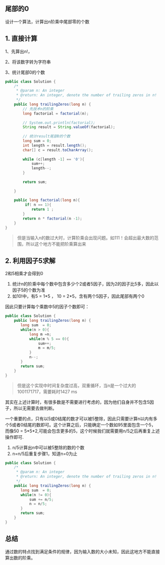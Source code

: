 ## 尾部的0

设计一个算法，计算出n阶乘中尾部零的个数

## 1. 直接计算

1、先算出n!，

2、将该数字转为字符串

3、统计尾部0的个数

```java
public class Solution {
    /*
     * @param n: An integer
     * @return: An integer, denote the number of trailing zeros in n!
     */
    public long trailingZeros(long n) {
        // 先技术n的阶乘
        long factorial = factorial(n);
        
        // System.out.println(factorial);
        String result = String.valueOf(factorial);
        
        // 统计result尾部0的个数
        long sum = 0;
        int length = result.length();
        char[] c = result.toCharArray();
        
        while (c[length -1] == '0'){
            sum++;
            length--;
        }
        
        return sum;
       
    }
    
    public long factorial(long n){
         if( n == 1){
            return 1 ;
        }
        return n * factorial(n -1);
    }
}
```

> 但是当输入n的数过大时，计算阶乘会出现问题。如111！会超出最大数的范围，所以这个地方不能把阶乘算出来

## 

## 2. 利用因子5求解

2和5相乘才会得到0

1. 统计n的阶乘中每个数中包含多少个2或者5因子，因为2的因子比5多，因此以因子5的个数为准
2. 如10!中，有5 = 1\*5 ， 10 = 2\*5，含有两个5因子，因此尾部有两个0

因此只要计算每个乘数中5的因子个数即可：

```java
public class Solution {
    public long trailingZeros(long n) {      
       long sum  = 0;       
       while(n > 0){
           long m =n;
           while(m % 5 == 0){
               sum++;
               m = m/5;
           }
           n--;
       }
       return sum;
    }
}
```

> 但是这个实现中时间复杂度过高，双重循环，当n是一个过大的1001171717，需要耗时1427 ms



其实在上述计算时，有很多数是不需要进行考虑的，因为他们自身并不包含5因子，所以无需要去做判断。

一个重要的点，只有以5或0结尾的数才可以被5整除，因此只需要计算n以内有多个5或者0结尾的数即可。这个计算之后，只能确定一个数如95里面包含一个5，而像50 = 5\*5\*2,可能会包含更多的5，这个时候我们就需要用n/5之后再重复上述操作即可.

1. n/5计算出n中可以被5整除的数的个数
2. n=n/5后重复步骤1，知道n=0为止

```java
public class Solution {
    /*
     * @param n: An integer
     * @return: An integer, denote the number of trailing zeros in n!
     */
    public long trailingZeros(long n) {       
       long sum  = 0;       
       while(n != 0){
           sum += n/5;
           n = n/5;
       }
       return sum;
    }
}
```



## 总结

通过数的特点找到满足条件的规律，因为输入数的大小未知，因此这地方不能直接算出数的阶乘。



